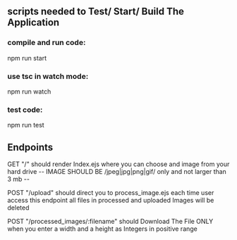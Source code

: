 ## scripts needed to Test/ Start/ Build The Application

### compile and run code: 
 npm run start 

### use tsc in watch mode: 
 npm run watch

### test code: 
 npm run test

## Endpoints

GET "/" should render Index.ejs where you can choose and image from your hard drive
-- IMAGE SHOULD BE /jpeg|jpg|png|gif/ only and not larger than 3 mb --

POST "/upload" should direct you to process_image.ejs each time user access this endpoint all files in processed and uploaded Images will be deleted

POST "/processed_images/:filename" should Download The File ONLY when you enter a width and a height as Integers in positive range